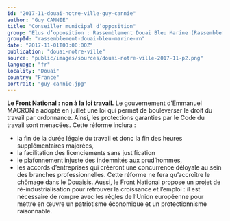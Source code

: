 ```yaml
---
id: "2017-11-douai-notre-ville-guy-cannie"
author: "Guy CANNIE"
title: "Conseiller municipal d’opposition"
group: "Élus d’opposition : Rassemblement Douai Bleu Marine (Rassemblement National)"
groupId: "rassemblement-douai-bleu-marine-rn"
date: "2017-11-01T00:00:00Z"
publication: "douai-notre-ville"
source: "public/images/sources/douai-notre-ville-2017-11-p2.png"
language: "fr"
locality: "Douai"
country: "France"
portrait: "guy-cannie.jpg"
---
```


**Le Front National : non à la loi travail.**
Le gouvernement d’Emmanuel MACRON a adopté en juillet une loi qui permet de bouleverser le droit du travail par ordonnance. Ainsi, les protections garanties par le Code du travail sont menacées.
Cette réforme inclura :
- la fin de la durée légale du travail et donc la fin des heures supplémentaires majorées,
- la facilitation des licenciements sans justification
- le plafonnement injuste des indemnités aux prud’hommes,
- les accords d’entreprises qui créeront une concurrence déloyale au sein des branches professionnelles.
Cette réforme ne fera qu’accroître le chômage dans le Douaisis. Aussi, le Front National propose un projet de ré-industrialisation pour retrouver la croissance et l’emploi : il est nécessaire de rompre avec les règles de l’Union européenne pour mettre en œuvre un patriotisme économique et un protectionnisme raisonnable.

